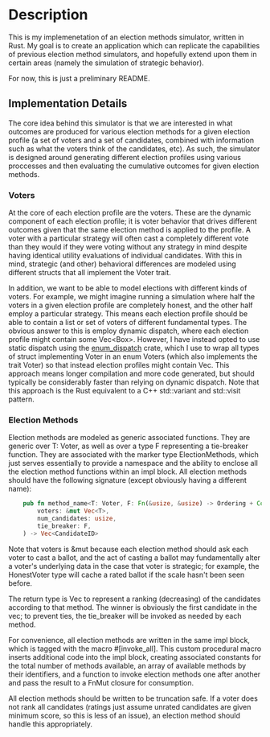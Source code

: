 # Description

This is my implemenetation of an election methods simulator, written in Rust. My goal is to create an application which can replicate the capabilities of previous election method simulators, and hopefully extend upon them in certain areas (namely the simulation of strategic behavior).

For now, this is just a preliminary README.

## Implementation Details

The core idea behind this simulator is that we are interested in what outcomes are produced for various election methods for a given election profile (a set of voters and a set of candidates, combined with information such as what the voters think of the candidates, etc). As such, the simulator is designed around generating different election profiles using various proccesses and then evaluating the cumulative outcomes for given election methods. 

### Voters

At the core of each election profile are the voters. These are the dynamic component of each election profile; it is voter behavior that drives different outcomes given that the same election method is applied to the profile. A voter with a particular strategy will often cast a completely different vote than they would if they were voting without any strategy in mind despite having identical utility evaluations of individual candidates. With this in mind, strategic (and other) behavioral differences are modeled using different structs that all implement the Voter trait.

In addition, we want to be able to model elections with different kinds of voters. For example, we might imagine running a simulation where half the voters in a given election profile are completely honest, and the other half employ a particular strategy. This means each election profile should be able to contain a list or set of voters of different fundamental types. The obvious answer to this is employ dynamic dispatch, where each election profile might contain some Vec<Box<dyn Voter>>. However, I have instead opted to use static dispatch using the [enum_dispatch](https://crates.io/crates/enum_dispatch/0.3.8) crate, which I use to wrap all types of struct implementing Voter in an enum Voters (which also implements the trait Voter) so that instead election profiles might contain Vec<Voters>. This approach means longer compilation and more code generated, but should typically be considerably faster than relying on dynamic dispatch. Note that this approach is the Rust equivalent to a C++ std::variant and std::visit pattern. 

### Election Methods

Election methods are modeled as generic associated functions. They are generic over T: Voter, as well as over a type F representing a tie-breaker function. They are associated with the marker type ElectionMethods, which just serves essentially to provide a namespace and the ability to enclose all the election method functions within an impl block. All election methods should have the following signature (except obviously having a different name):

```Rust
    pub fn method_name<T: Voter, F: Fn(&usize, &usize) -> Ordering + Copy>(
        voters: &mut Vec<T>,
        num_candidates: usize,
        tie_breaker: F,
    ) -> Vec<CandidateID>
```

Note that voters is &mut because each election method should ask each voter to cast a ballot, and the act of casting a ballot may fundamentally alter a voter's underlying data in the case that voter is strategic; for example, the HonestVoter type will cache a rated ballot if the scale hasn't been seen before. 

The return type is Vec<CandidateID> to represent a ranking (decreasing) of the candidates according to that method. The winner is obviously the first candidate in the vec; to prevent ties, the tie_breaker will be invoked as needed by each method.

For convenience, all election methods are written in the same impl block, which is tagged with the macro #[invoke_all]. This custom procedural macro inserts additional code into the impl block, creating associated constants for the total number of methods available, an array of available methods by their identifiers, and a function to invoke election methods one after another and pass the result to a FnMut closure for consumption. 

All election methods should be written to be truncation safe. If a voter does not rank all candidates (ratings just assume unrated candidates are given minimum score, so this is less of an issue), an election method should handle this appropriately. 